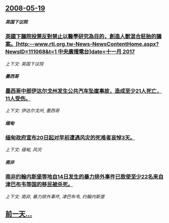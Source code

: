 ## [2008-05-19](/news/2008/05/19/index.md)

##### 英国下议院
### [英國下議院投票反對禁止以醫學研究為目的，創造人獸混合胚胎的議案。[http:--www.rti.org.tw-News-NewsContentHome.aspx?NewsID=111068&t=1 中央廣播電台]date=十一月 2017 ](/news/2008/05/19/英國下議院投票反對禁止以醫學研究為目的-創造人獸混合胚胎的議案-http-wwwrtiorgtw-News.md)
_上下文: 英国下议院_

##### 墨西哥
### [墨西哥中部伊达尔戈州发生公共汽车坠崖事故，造成至少21人死亡，11人受伤。](/news/2008/05/19/墨西哥中部伊达尔戈州发生公共汽车坠崖事故-造成至少21人死亡-11人受伤.md)
_上下文: 伊达尔戈州, 墨西哥_

##### 缅甸
### [缅甸政府宣布20日起对早前遭遇风灾的死难者哀悼3天。](/news/2008/05/19/缅甸政府宣布20日起对早前遭遇风灾的死难者哀悼3天.md)
_上下文: 缅甸, 风灾_

##### 南非
### [南非约翰内斯堡等地自14日发生的暴力排外事件已致使至少22名来自津巴布韦等国的移民被杀死。](/news/2008/05/19/南非约翰内斯堡等地自14日发生的暴力排外事件已致使至少22名来自津巴布韦等国的移民被杀死.md)
_上下文: 南非, 暴力排外事件, 津巴布韦, 约翰内斯堡_

## [前一天...](/news/2008/05/18/index.md)

